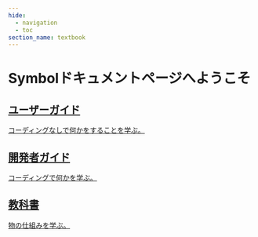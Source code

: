 ```yaml
---
hide:
  - navigation
  - toc
section_name: textbook
---
```


# Symbolドキュメントページへようこそ

<div class="grid">

<div class="card">
<a href="userbook/intro/index.html" class="userbook">
  <div></div>
  <h2>ユーザーガイド</h2>
  <p>コーディングなしで何かをすることを学ぶ。</p>
</a>
</div>

<div class="card">
<a href="devbook/0.introduction/index.html" class="devbook">
  <div></div>
  <h2>開発者ガイド</h2>
  <p>コーディングで何かを学ぶ。</p>
</a>
</div>

<div class="card">
<a href="textbook/intro/index.html" class="textbook">
  <div></div>
  <h2>教科書</h2>
  <p>物の仕組みを学ぶ。</p>
</a>
</div>

</div>

<style>
.md-tabs, .md-source-file {
    display:none;
}
</style>
